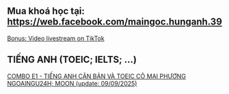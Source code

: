 ## Mua khoá học tại: https://web.facebook.com/maingoc.hunganh.39
[Bonus: Video livestream on TikTok](https://vkvideo.ru/playlist/-225145427_37)


## TIẾNG ANH (TOEIC; IELTS; ...)
[COMBO E1 - TIẾNG ANH CĂN BẢN VÀ TOEIC CÔ MAI PHƯƠNG NGOAINGU24H; MOON (update: 09/09/2025)](https://docs.google.com/spreadsheets/d/1aT65DPYZBMUYUj99Ds1NAJrdvipWAqqIzI64hm3rKNA/edit?usp=sharing)
